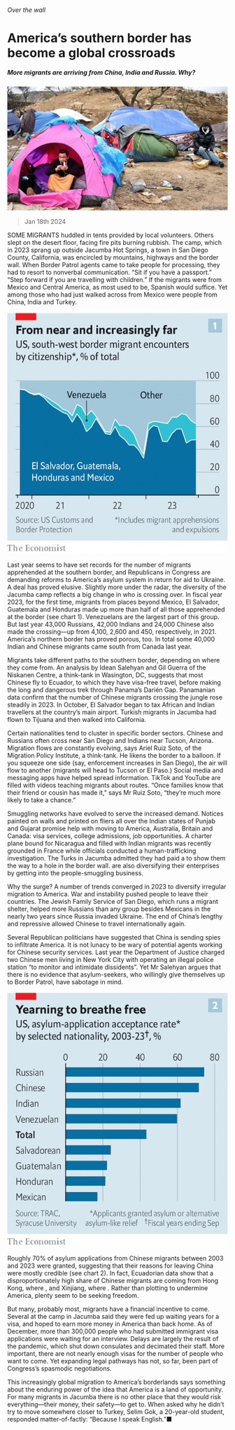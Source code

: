 ###### Over the wall

# America’s southern border has become a global crossroads 

##### More migrants are arriving from China, India and Russia. Why? 

![image](images/20240120_USP508.jpg) 

> Jan 18th 2024 

SOME MIGRANTS huddled in tents provided by local volunteers. Others slept on the desert floor, facing fire pits burning rubbish. The camp, which in 2023 sprang up outside Jacumba Hot Springs, a town in San Diego County, California, was encircled by mountains, highways and the border wall. When Border Patrol agents came to take people for processing, they had to resort to nonverbal communication. “Sit if you have a passport.” “Step forward if you are travelling with children.” If the migrants were from Mexico and Central America, as most used to be, Spanish would suffice. Yet among those who had just walked across from Mexico were people from China, India and Turkey. 

![image](images/20240120_USC020.png) 


Last year seems to have set records for the number of migrants apprehended at the southern border, and Republicans in Congress are demanding reforms to America’s asylum system in return for aid to Ukraine. A deal has proved elusive. Slightly more under the radar, the diversity of the Jacumba camp reflects a big change in who is crossing over. In fiscal year 2023, for the first time, migrants from places beyond Mexico, El Salvador, Guatemala and Honduras made up more than half of all those apprehended at the border (see chart 1). Venezuelans are the largest part of this group. But last year 43,000 Russians, 42,000 Indians and 24,000 Chinese also made the crossing—up from 4,100, 2,600 and 450, respectively, in 2021. America’s northern border has proved porous, too. In total some 40,000 Indian and Chinese migrants came south from Canada last year. 

Migrants take different paths to the southern border, depending on where they come from. An analysis by Idean Salehyan and Gil Guerra of the Niskanen Centre, a think-tank in Wasington, DC, suggests that most Chinese fly to Ecuador, to which they have visa-free travel, before making the long and dangerous trek through Panama’s Darién Gap. Panamanian data confirm that the number of Chinese migrants crossing the jungle rose steadily in 2023. In October, El Salvador began to tax African and Indian travellers at the country’s main airport. Turkish migrants in Jacumba had flown to Tijuana and then walked into California. 

Certain nationalities tend to cluster in specific border sectors. Chinese and Russians often cross near San Diego and Indians near Tucson, Arizona. Migration flows are constantly evolving, says Ariel Ruiz Soto, of the Migration Policy Institute, a think-tank. He likens the border to a balloon. If you squeeze one side (say, enforcement increases in San Diego), the air will flow to another (migrants will head to Tucson or El Paso.) Social media and messaging apps have helped spread information. TikTok and YouTube are filled with videos teaching migrants about routes. “Once families know that their friend or cousin has made it,” says Mr Ruiz Soto, “they’re much more likely to take a chance.”

Smuggling networks have evolved to serve the increased demand. Notices painted on walls and printed on fliers all over the Indian states of Punjab and Gujarat promise help with moving to America, Australia, Britain and Canada: visa services, college admissions, job opportunities. A charter plane bound for Nicaragua and filled with Indian migrants was recently grounded in France while officials conducted a human-trafficking investigation. The Turks in Jacumba admitted they had paid a  to show them the way to a hole in the border wall.  are also diversifying their enterprises by getting into the people-smuggling business. 

Why the surge? A number of trends converged in 2023 to diversify irregular migration to America. War and instability pushed people to leave their countries. The Jewish Family Service of San Diego, which runs a migrant shelter, helped more Russians than any group besides Mexicans in the nearly two years since Russia invaded Ukraine. The end of China’s lengthy and repressive  allowed Chinese to travel internationally again. 

Several Republican politicians have suggested that China is sending spies to infiltrate America. It is not lunacy to be wary of potential agents working for Chinese security services. Last year the Department of Justice charged two Chinese men living in New York City with operating an illegal police station “to monitor and intimidate dissidents”. Yet Mr Salehyan argues that there is no evidence that asylum-seekers, who willingly give themselves up to Border Patrol, have sabotage in mind. 

![image](images/20240120_USC021.png) 


Roughly 70% of asylum applications from Chinese migrants between 2003 and 2023 were granted, suggesting that their reasons for leaving China were mostly credible (see chart 2). In fact, Ecuadorian data show that a disproportionately high share of Chinese migrants are coming from Hong Kong, where , and Xinjiang, where . Rather than plotting to undermine America, plenty seem to be seeking freedom. 

But many, probably most, migrants have a financial incentive to come. Several at the camp in Jacumba said they were fed up waiting years for a visa, and hoped to earn more money in America than back home. As of December, more than 300,000 people who had submitted immigrant visa applications were waiting for an interview. Delays are largely the result of the pandemic, which shut down consulates and decimated their staff. More important, there are not nearly enough visas for the number of people who want to come. Yet expanding legal pathways has not, so far, been part of Congress’s spasmodic negotiations.

This increasingly global migration to America’s borderlands says something about the enduring power of the idea that America is a land of opportunity. For many migrants in Jacumba there is no other place that they would risk everything—their money, their safety—to get to. When asked why he didn’t try to move somewhere closer to Turkey, Selim Gok, a 20-year-old student, responded matter-of-factly: “Because I speak English.”■


